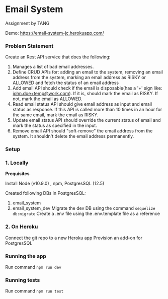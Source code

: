 # Email System

 Assignment by TANG
 
 Demo: https://email-system-jc.herokuapp.com/

### Problem Statement

Create an Rest API service that does the following:

1. Manages a list of bad email addresses.
2. Define CRUD APIs for: adding an email to the system, removing an email address from the system, marking an email address as RISKY or ALLOWED and fetch the status of an email address
3. Add email API should check if the email is disposable(has a '+' sign like: john.doe+temp@work.com). If it is, should mark the email as RISKY. If not, mark the email as ALLOWED.
4. Read email status API should give email address as input and email status as response. If this API is called more than 10 times in an hour for the same email, mark the email as RISKY.
5. Update email status API should override the current status of email and mark the status as specified in the input.
6. Remove email API should "soft-remove" the email address from the system. It shouldn't delete the email address permanently.

### Setup

### 1. Locally

**Prequisites**

Install Node (v10.9.0) , npm, PostgresSQL (12.5)

Created following DBs in PostgresSQL:
1. email_system
2. email_system_dev
Migrate the dev DB using the command `sequelize db:migrate`
Create a .env file using the .env.template file as a reference

### 2. On Heroku

Connect the git repo to a new Heroku app
Provision an add-on for PostgresSQL

### Running the app

Run command `npm run dev`

### Running tests

Run command `npm run test`
